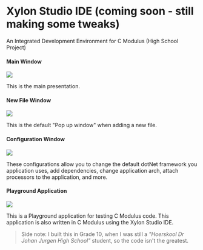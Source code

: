 # Xylon Studio IDE (coming soon - still making some tweaks) 
An Integrated Development Environment for C Modulus (High School Project)

#### Main Window
<img src="https://raw.githubusercontent.com/donaldp/xylon-studio-ide/master/xs-world.png" />

This is the main presentation. 

#### New File Window 
<img src="https://raw.githubusercontent.com/donaldp/xylon-studio-ide/master/xs-new.png" />

This is the default "Pop up window" when adding a new file.

#### Configuration Window 
<img src="https://raw.githubusercontent.com/donaldp/xylon-studio-ide/master/xs-config.png" />

These configurations allow you to change the default dotNet framework you application uses, add dependencies, change application arch, attach processors to the application, and more.

#### Playground Application
<img src="https://raw.githubusercontent.com/donaldp/xylon-studio-ide/master/xs-playground.png" />

This is a Playground application for testing C Modulus code. This application is also written in C Modulus using the Xylon Studio IDE.

> Side note: I built this in Grade 10, when I was still a *"Hoerskool Dr Johan Jurgen High School"* student, so the code isn't the greatest. 
